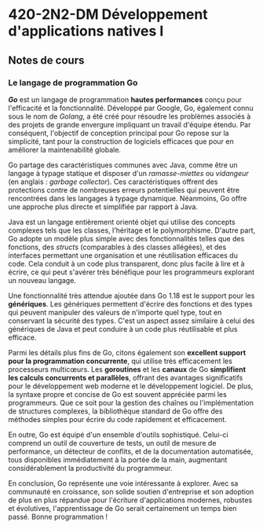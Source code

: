 # 420-2N2-DM Développement d'applications natives I

## Notes de cours

### Le langage de programmation Go

**_Go_** est un langage de programmation **hautes performances** conçu pour l'efficacité et la fonctionnalité. Développé
par Google, Go, également connu sous le nom de _Golang_, a été créé pour résoudre les problèmes associés à des projets
de grande envergure impliquant un travail d'équipe étendu. Par conséquent, l'objectif de conception principal pour Go
repose sur la simplicité, tant pour la construction de logiciels efficaces que pour en améliorer la maintenabilité
globale.

Go partage des caractéristiques communes avec Java, comme être un langage à typage statique et disposer d'un
_ramasse-miettes_ ou _vidangeur_ (en anglais : _garbage collector_). Ces caractéristiques offrent des protections contre
de nombreuses erreurs potentielles qui peuvent être rencontrées dans les langages à typage dynamique. Néanmoins, Go
offre une approche plus directe et simplifiée par rapport à Java.

Java est un langage entièrement orienté objet qui utilise des concepts complexes tels que les classes, l'héritage et le
polymorphisme. D'autre part, Go adopte un modèle plus simple avec des fonctionnalités telles que des fonctions, des
*struct*s (comparables à des classes allégées), et des interfaces permettant une organisation et une réutilisation
efficaces du code. Cela conduit à un code plus transparent, donc plus facile à lire et à écrire, ce qui peut s'avérer
très bénéfique pour les programmeurs explorant un nouveau langage.

Une fonctionnalité très attendue ajoutée dans Go 1.18 est le support pour les **génériques**. Les génériques permettent
d'écrire des fonctions et des types qui peuvent manipuler des valeurs de n'importe quel type, tout en conservant la
sécurité des types. C'est un aspect assez similaire à celui des génériques de Java et peut conduire à un code plus
réutilisable et plus efficace.

Parmi les détails plus fins de Go, citons également son **excellent support pour la programmation concurrente**, qui
utilise très efficacement les processeurs multicœurs. Les **goroutines** et les **canaux** de Go **simplifient les
calculs concurrents et parallèles**, offrant des avantages significatifs pour le développement web moderne et le
développement logiciel. De plus, la syntaxe propre et concise de Go est souvent appréciée parmi les programmeurs. Que ce
soit pour la gestion des chaînes ou l'implémentation de structures complexes, la bibliothèque standard de Go offre des
méthodes simples pour écrire du code rapidement et efficacement.

En outre, Go est équipé d'un ensemble d'outils sophistiqué. Celui-ci comprend un outil de couverture de tests, un outil
de mesure de performance, un détecteur de conflits, et de la documentation automatisée, tous disponibles immédiatement
à la portée de la main, augmentant considérablement la productivité du programmeur.

En conclusion, Go représente une voie intéressante à explorer. Avec sa communauté en croissance, son solide soutien
d'entreprise et son adoption de plus en plus répandue pour l'écriture d'applications modernes, robustes et évolutives,
l'apprentissage de Go serait certainement un temps bien passé. Bonne programmation !
